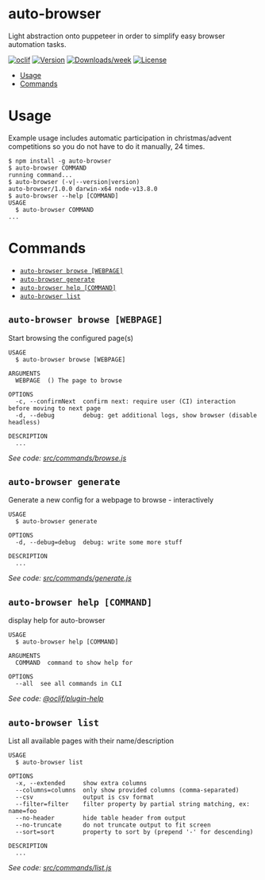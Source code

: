 auto-browser
============

Light abstraction onto puppeteer in order to simplify easy browser automation tasks.

[![oclif](https://img.shields.io/badge/cli-oclif-brightgreen.svg)](https://oclif.io)
[![Version](https://img.shields.io/npm/v/auto-browser.svg)](https://npmjs.org/package/auto-browser)
[![Downloads/week](https://img.shields.io/npm/dw/auto-browser.svg)](https://npmjs.org/package/auto-browser)
[![License](https://img.shields.io/npm/l/auto-browser.svg)](https://github.com/GenieTim/auto-browser/blob/master/package.json)

<!-- toc -->
* [Usage](#usage)
* [Commands](#commands)
<!-- tocstop -->
# Usage
Example usage includes automatic participation in christmas/advent competitions 
so you do not have to do it manually, 24 times.

<!-- usage -->
```sh-session
$ npm install -g auto-browser
$ auto-browser COMMAND
running command...
$ auto-browser (-v|--version|version)
auto-browser/1.0.0 darwin-x64 node-v13.8.0
$ auto-browser --help [COMMAND]
USAGE
  $ auto-browser COMMAND
...
```
<!-- usagestop -->
# Commands
<!-- commands -->
* [`auto-browser browse [WEBPAGE]`](#auto-browser-browse-webpage)
* [`auto-browser generate`](#auto-browser-generate)
* [`auto-browser help [COMMAND]`](#auto-browser-help-command)
* [`auto-browser list`](#auto-browser-list)

## `auto-browser browse [WEBPAGE]`

Start browsing the configured page(s)

```
USAGE
  $ auto-browser browse [WEBPAGE]

ARGUMENTS
  WEBPAGE  () The page to browse

OPTIONS
  -c, --confirmNext  confirm next: require user (CI) interaction before moving to next page
  -d, --debug        debug: get additional logs, show browser (disable headless)

DESCRIPTION
  ...
```

_See code: [src/commands/browse.js](https://github.com/GenieTim/auto-browser/blob/v1.0.0/src/commands/browse.js)_

## `auto-browser generate`

Generate a new config for a webpage to browse - interactively

```
USAGE
  $ auto-browser generate

OPTIONS
  -d, --debug=debug  debug: write some more stuff

DESCRIPTION
  ...
```

_See code: [src/commands/generate.js](https://github.com/GenieTim/auto-browser/blob/v1.0.0/src/commands/generate.js)_

## `auto-browser help [COMMAND]`

display help for auto-browser

```
USAGE
  $ auto-browser help [COMMAND]

ARGUMENTS
  COMMAND  command to show help for

OPTIONS
  --all  see all commands in CLI
```

_See code: [@oclif/plugin-help](https://github.com/oclif/plugin-help/blob/v2.2.1/src/commands/help.ts)_

## `auto-browser list`

List all available pages with their name/description

```
USAGE
  $ auto-browser list

OPTIONS
  -x, --extended     show extra columns
  --columns=columns  only show provided columns (comma-separated)
  --csv              output is csv format
  --filter=filter    filter property by partial string matching, ex: name=foo
  --no-header        hide table header from output
  --no-truncate      do not truncate output to fit screen
  --sort=sort        property to sort by (prepend '-' for descending)

DESCRIPTION
  ...
```

_See code: [src/commands/list.js](https://github.com/GenieTim/auto-browser/blob/v1.0.0/src/commands/list.js)_
<!-- commandsstop -->
